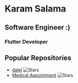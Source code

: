 # Karam Salama

## Software Engineer :)

### Flutter Developer

## Popular Repositories

- [dalel](https://github.com/Karam-Salama/dalel) ![Stars](https://img.shields.io/github/stars/Karam-Salama/dalel?style=social)
- [Medical Appointment](https://github.com/Karam-Salama/medical_appointments-) ![Stars](https://img.shields.io/github/stars/Karam-Salama/medical_appointments?style=social)

